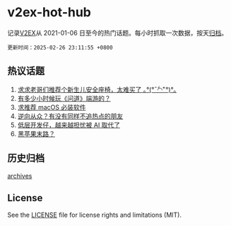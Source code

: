# v2ex-hot-hub

 记录[V2EX](https://www.v2ex.com/)从 2021-01-06 日至今的热门话题。每小时抓取一次数据，按天[归档](archives)。

`更新时间：2025-02-26 23:11:55 +0800`

## 热议话题

1. [求求老哥们推荐个新生儿安全座椅，太难买了 ｡°(°¯᷄◠¯᷅°)°｡](https://www.v2ex.com/t/1114304)
1. [有多少小时候玩《问道》端游的？](https://www.v2ex.com/t/1114340)
1. [求推荐 macOS 必装软件](https://www.v2ex.com/t/1114282)
1. [逆向从众？有没有同样不追热点的朋友](https://www.v2ex.com/t/1114223)
1. [低层开发仔，越来越担忧被 AI 取代了](https://www.v2ex.com/t/1114252)
1. [黑苹果末路？](https://www.v2ex.com/t/1114222)

## 历史归档

[archives](archives)

## License

See the [LICENSE](LICENSE) file for license rights and limitations (MIT).
